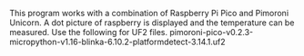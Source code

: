 This program works with a combination of Raspberry Pi Pico and Pimoroni Unicorn. A dot picture of raspberry is displayed and the temperature can be measured. Use the following for UF2 files.
pimoroni-pico-v0.2.3-micropython-v1.16-blinka-6.10.2-platformdetect-3.14.1.uf2
